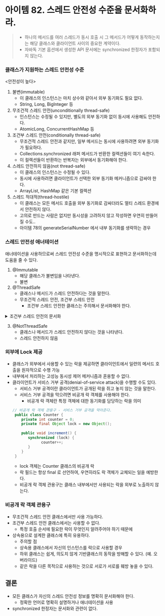 # 아이템 82. 스레드 안전성 수준을 문서화하라.
> - 하나의 메서드를 여러 스레드가 동시 호출 시 그 메서드가 어떻게 동작하는지는 해당 클래스와 클라이언트 사이의 중요한 계약이다. 
> - 자바독 기본 옵션에서 생성한 API 문서에는 synchronized 한정자가 포함되지 않는다. 

### 클래스가 지원하는 스레드 안전성 수준
<안전성이 높다>
1. 불변(immutable)
   - 이 클래스의 인스턴스는 마치 상수와 같아서 외부 동기화도 필요 없다. 
   - String, Long, BigInteger 등 
2. 무조건적 스레드 안전(unconditionally thread-safe)
   - 인스턴스는 수정될 수 있지만, 별도의 외부 동기화 없이 동시에 사용해도 안전하다. 
   - AtomicLong, ConcurrentHashMap 등 
3. 조건부 스레드 안전(conditionally thread-safe)
   - 무조건적 스레드 안전과 같지만, 일부 메서드는 동시에 사용하려면 외부 동기화가 필요하다. 
   - Collections.synchronized 래퍼 메서드가 반환한 컬렉션들이 여기 속한다. 
   - 이 컬렉션들이 반환하는 반복자는 외부에서 동기화해야 한다. 
4. 스레드 안전하지 않음(not thread-safe)
   - 이 클래스의 인스턴스는 수정될 수 있다.
   - 동시에 사용하려면 클라이언트가 선택한 외부 동기화 메커니즘으로 감싸야 한다. 
   - ArrayList, HashMap 같은 기본 컬렉션 
5. 스레드 적대적(thread-hostile)
   - 이 클래스는 모든 메서드 호출을 외부 동기화로 감싸더라도 멀티 스레드 환경에서 안전하지 않다.
   - 고의로 만드는 사람은 없지만 동시성을 고려하지 않고 작성하면 우연히 만들어질 수도.. 
   - 아이템 78의 generateSerialNumber 에서 내부 동기화를 생략하는 경우 

### 스레드 안전성 애너테이션 
애너테이션을 사용하므로써 스레드 안전성 수준을 명시적으로 표현하고 문서화하는데 도움을 줄 수 있다.
1. @Immutable
   - 해당 클래스가 불변임을 나타낸다. 
   - 불변
2. @ThreadSafe
   - 클래스나 메서드가 스레드 안전하다는 것을 말한다. 
   - 무조건적 스레드 안전, 조건부 스레드 안전
     - 조건부 스레드 안전한 클래스는 주의해서 문서화해야 한다. 
  
<details><summary>조건부 스레드 안전의 문서화</summary><div>

- 어떤 순서로 호출시 외부 동기화가 필요한지  
- 그 순서로 호출시 어떤 락을 얻어야 하는지 알려줘야 한다.
- 예시 : Collections.synchronizedMap
   ~~~java
   /*
   Returns a synchronized (thread-safe) map backed by the specified
   map.  In order to guarantee serial access, it is critical that
   <strong>all</strong> access to the backing map is accomplished
   through the returned map.<p>
   
   It is imperative that the user manually synchronize on the returned
   map when traversing any of its collection views via {@link Iterator},
   {@link Spliterator} or {@link Stream}:
   <pre>
   Map m = Collections.synchronizedMap(new HashMap());
      ...
   Set s = m.keySet();  // Needn't be in synchronized block
      ...
   synchronized (m) {  // Synchronizing on m, not s!
      Iterator i = s.iterator(); // Must be in synchronized block
      while (i.hasNext())
          foo(i.next());
   }
    
  Failure to follow this advice may result in non-deterministic behavior.
   */
   ~~~
   synchronizedMap 이 반환한 맵의 컬렉션 뷰를 순회하려면 반드시 그 맵을 락으로 사용해 수동으로 동기화하자.  
   코드대로 따르지 않으면 동작을 예측할 수 없다. 
</div></details>

3. @NotThreadSafe
   - 클래스나 메서드가 스레드 안전하지 않다는 것을 나타낸다. 
   - 스레드 안전하지 않음


### 외부에 Lock 제공
- 클래스가 외부에서 사용할 수 있는 락을 제공하면 클라이언트에서 일련의 메서드 호출을 원자적으로 수행 가능 
- 내부에서 처리하는 고성능 동시성 제어 메커니즘과 혼용할 수 없다. 
- 클라이언트가 서비스 거부 공격(denial-of-service attack)을 수행할 수도 있다. 
  - 서비스 거부 공격이란 클라이언트가 공개된 락을 쥐고 놓지 않는 것을 말한다. 
  - 서비스 거부 공격을 막으려면 비공개 락 객체를 사용해야 한다.
    - 비공개 락 객체란 특정 객체에 대한 동기화를 담당하는 락을 의미
  ~~~java
  // 비공개 락 객체 관용구 - 서비스 거부 공격을 막아준다. 
   public class Counter {
      private int counter = 0;
      private final Object lock = new Object();
   
      public void increment() {
         synchronized (lock) {
               counter++;
         }
      }
   }  
   ~~~
  - lock 객체는 Counter 클래스의 비공개 락 
  - 락 필드는 항상 final 로 선언하여, 우연히라도 락 객체가 교체되는 일을 예방한다. 
  - 비공개 락 객체 관용구는 클래스 내부에서만 사용되는 락을 외부로 노출하지 않는다. 

### 비공개 락 객체 관용구
- 무조건적 스레드 안전 클래스에서만 사용 가능하다. 
- 조건부 스레드 안전 클래스에서는 사용할 수 없다. 
  - 특정 호출 순서에 필요한 락이 무엇인지 알려주어야 하기 때문에
- 상속용으로 설계한 클래스에 특히 유용하다.
  - 주의할 점
  - 상속용 클래스에서 자신의 인스턴스를 락으로 사용할 경우 
  - 하위 클래스는 쉽게, 의도치 않게 기반클래스의 동작을 방해할 수 있다. (예. 오버라이드)
  - 같은 락을 다른 목적으로 사용하는 것으로 서로가 서로를 훼방 놓을 수 있다. 

## 결론
- 모든 클래스가 자신의 스레드 안전성 정보를 명확히 문서화해야 한다. 
  - 정확한 언어로 명확히 설명하거나 애너테이션을 사용
- synchronized 한정자는 문서화와 관련이 없다. 
